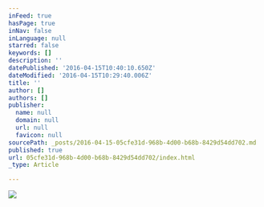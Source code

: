 ```yaml
---
inFeed: true
hasPage: true
inNav: false
inLanguage: null
starred: false
keywords: []
description: ''
datePublished: '2016-04-15T10:40:10.650Z'
dateModified: '2016-04-15T10:29:40.006Z'
title: ''
author: []
authors: []
publisher:
  name: null
  domain: null
  url: null
  favicon: null
sourcePath: _posts/2016-04-15-05cfe31d-968b-4d00-b68b-8429d54dd702.md
published: true
url: 05cfe31d-968b-4d00-b68b-8429d54dd702/index.html
_type: Article

---
```

![](https://the-grid-user-content.s3-us-west-2.amazonaws.com/a76d6ba7-7212-47f5-b71e-8c02f77adc2b.jpg)